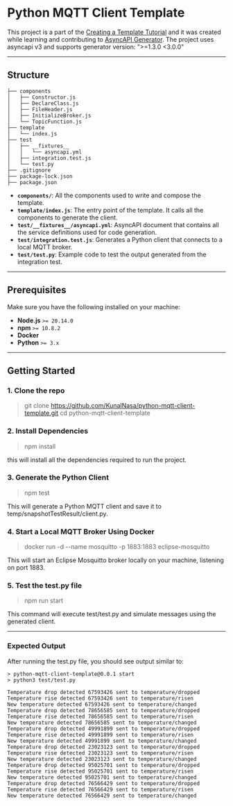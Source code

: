 # Python MQTT Client Template

This project is a part of the [Creating a Template Tutorial](https://www.asyncapi.com/docs/tools/generator/generator-template) and it was created while learning and contributing to [AsyncAPI Generator](https://github.com/asyncapi/generator).
The project uses asyncapi v3 and supports generator version: ">=1.3.0 <3.0.0"

---
## Structure
```
├── components
│   ├── Constructor.js
│   ├── DeclareClass.js
│   ├── FileHeader.js
│   ├── InitializeBroker.js
│   └── TopicFunction.js
├── template
│   └── index.js
├── test
│   ├── __fixtures__
│   │   └── asyncapi.yml
│   ├── integration.test.js
│   └── test.py
├── .gitignore
├── package-lock.json
├── package.json
```

- **`components/`**: All the components used to write and compose the template.
- **`template/index.js`**: The entry point of the template. It calls all the components to generate the client.
- **`test/__fixtures__/asyncapi.yml`**: AsyncAPI document that contains all the service definitions used for code generation.
- **`test/integration.test.js`**: Generates a Python client that connects to a local MQTT broker.
- **`test/test.py`**: Example code to test the output generated from the integration test.

---
## Prerequisites
Make sure you have the following installed on your machine:

- **Node.js** `>= 20.14.0`
- **npm** `>= 10.8.2`
- **Docker**
- **Python** `>= 3.x`

---


## Getting Started

### 1. Clone the repo

> git clone https://github.com/KunalNasa/python-mqtt-client-template.git
cd python-mqtt-client-template

### 2. Install Dependencies
> npm install

this will install all the dependencies required to run the project.

### 3. Generate the Python Client
> npm test

This will generate a Python MQTT client and save it to temp/snapshotTestResult/client.py.

### 4. Start a Local MQTT Broker Using Docker
> docker run -d --name mosquitto -p 1883:1883 eclipse-mosquitto

This will start an Eclipse Mosquitto broker locally on your machine, listening on port 1883.

### 5. Test the test.py file
> npm run start

This command will execute test/test.py and simulate messages using the generated client.

---

### Expected Output
After running the test.py file, you should see output similar to:
``` 
> python-mqtt-client-template@0.0.1 start
> python3 test/test.py

Temperature drop detected 67593426 sent to temperature/dropped
Temperature rise detected 67593426 sent to temperature/risen
New temperature detected 67593426 sent to temperature/changed
Temperature drop detected 78656585 sent to temperature/dropped
Temperature rise detected 78656585 sent to temperature/risen
New temperature detected 78656585 sent to temperature/changed
Temperature drop detected 49991899 sent to temperature/dropped
Temperature rise detected 49991899 sent to temperature/risen
New temperature detected 49991899 sent to temperature/changed
Temperature drop detected 23023123 sent to temperature/dropped
Temperature rise detected 23023123 sent to temperature/risen
New temperature detected 23023123 sent to temperature/changed
Temperature drop detected 95025701 sent to temperature/dropped
Temperature rise detected 95025701 sent to temperature/risen
New temperature detected 95025701 sent to temperature/changed
Temperature drop detected 76566429 sent to temperature/dropped
Temperature rise detected 76566429 sent to temperature/risen
New temperature detected 76566429 sent to temperature/changed
```
